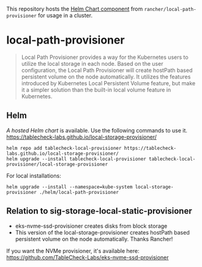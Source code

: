 This repository hosts the [Helm Chart component](https://github.com/rancher/local-path-provisioner) from `rancher/local-path-provisioner` for usage in a cluster.

# local-path-provisioner

> Local Path Provisioner provides a way for the Kubernetes users to utilize the local storage in each node. Based on the user configuration, the Local Path Provisioner will create hostPath based persistent volume on the node automatically. It utilizes the features introduced by Kubernetes Local Persistent Volume feature, but make it a simpler solution than the built-in local volume feature in Kubernetes.

## Helm

*A hosted Helm chart* is available. Use the following commands to use it. https://tablecheck-labs.github.io/local-storage-provisioner/

```
helm repo add tablecheck-local-provisioner https://tablecheck-labs.github.io/local-storage-provisioner/
helm upgrade --install tablecheck-local-provisioner tablecheck-local-provisioner/local-storage-provisioner
```

For local installations:

```
helm upgrade --install --namespace=kube-system local-storage-provisioner ./helm/local-path-provisioner
```

## Relation to sig-storage-local-static-provisioner
 - eks-nvme-ssd-provisioner creates disks from block storage
 - This version of the local-storage-provisioner creates hostPath based persistent volume on the node automatically. Thanks Rancher!

If you want the NVMe provisioner, it's available here: https://github.com/TableCheck-Labs/eks-nvme-ssd-provisioner
